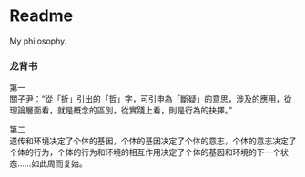 # Readme
My philosophy.

### 龙背书

第一<br />
關子尹：“從「折」引出的「哲」字，可引申為「斷疑」的意思，涉及的應用，從理論層面看，就是概念的區別，從實踐上看，則是行為的抉擇。”

第二<br />
遗传和环境决定了个体的基因，个体的基因决定了个体的意志，个体的意志决定了个体的行为，个体的行为和环境的相互作用决定了个体的基因和环境的下一个状态……如此周而复始。
